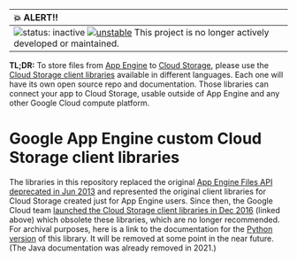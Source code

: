 | :boom: ALERT!!             |
|:---------------------------|
| ![status: inactive](https://img.shields.io/badge/status-inactive-red.svg) [![unstable](http://badges.github.io/stability-badges/dist/unstable.svg)](http://github.com/badges/stability-badges) This project is no longer actively developed or maintained. |

**TL;DR:** To store files from
[App Engine](https://cloud.google.com/appengine) to [Cloud Storage](https://cloud.google.com/storage), please use the [Cloud Storage client libraries](https://cloud.google.com/storage/docs/reference/libraries) available in different languages. Each one will have its own open source repo and documentation. Those libraries can connect your app to Cloud Storage, usable outside of App Engine and any other Google Cloud compute platform.


# Google App Engine custom Cloud Storage client libraries

The libraries in this repository replaced the original [App Engine Files API deprecated in Jun 2013](https://cloudplatform.googleblog.com/2013/06/google-app-engine-181-released.html) and represented the original client libraries for Cloud Storage created just for App Engine users. Since then, the Google Cloud team [launched the Cloud Storage client libraries in Dec 2016](https://cloud.google.com/blog/products/gcp/announcing-new-google-cloud-client) (linked above) which obsolete these libraries, which are no longer recommended. For archival purposes, here is a link to the documentation for the [Python version](https://cloud.google.com/appengine/docs/standard/python/googlecloudstorageclient/setting-up-cloud-storage#downloading_the_client_library) of this library. It will be removed at some point in the near future. (The Java documentation was already removed in 2021.)
